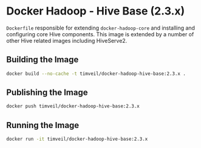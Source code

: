 # Docker Hadoop - Hive Base (2.3.x)

`Dockerfile` responsible for extending `docker-hadoop-core` and installing and configuring core Hive components.  This image is extended by a number of other Hive related images including HiveServe2.

## Building the Image
```bash
docker build --no-cache -t timveil/docker-hadoop-hive-base:2.3.x .
```

## Publishing the Image
```bash
docker push timveil/docker-hadoop-hive-base:2.3.x
```

## Running the Image
```bash
docker run -it timveil/docker-hadoop-hive-base:2.3.x
```
